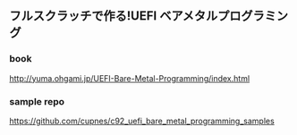 ## フルスクラッチで作る!UEFI ベアメタルプログラミング

### book

http://yuma.ohgami.jp/UEFI-Bare-Metal-Programming/index.html

### sample repo

https://github.com/cupnes/c92_uefi_bare_metal_programming_samples
